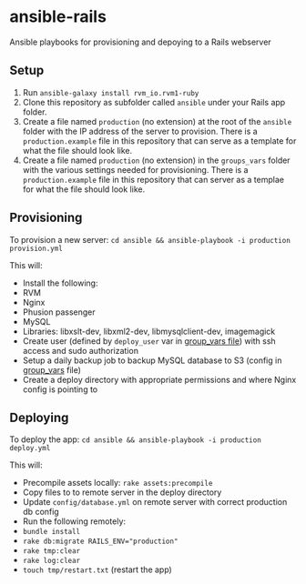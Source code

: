 # ansible-rails

Ansible playbooks for provisioning and depoying to a Rails webserver

## Setup

1. Run `ansible-galaxy install rvm_io.rvm1-ruby`
2. Clone this repository as subfolder called `ansible` under your Rails app folder.
3. Create a file named `production` (no extension) at the root of the `ansible` folder with the IP address of the server to provision.  There is a `production.example` file in this repository that can serve as a template for what the file should look like.
4. Create a file named `production` (no extension) in the `groups_vars` folder with the various settings needed for provisioning.  There is a `production.example` file in this repository that can server as a templae for what the file should look like.

## Provisioning
To provision a new server:
`cd ansible && ansible-playbook -i production provision.yml`

This will:
- Install the following:
 - RVM
 - Nginx
 - Phusion passenger
 - MySQL
 - Libraries: libxslt-dev, libxml2-dev, libmysqlclient-dev, imagemagick
- Create user (defined by `deploy_user` var in [group_vars file](group_vars/production.)) with ssh access and sudo authorization
- Setup a daily backup job to backup MySQL database to S3 (config in [group_vars](https://github.com/bradyholt/ansible-rails/blob/master/group_vars/production.example#L6-L8) file)
- Create a deploy directory with appropriate permissions and where Nginx config is pointing to


## Deploying
To deploy the app: 
`cd ansible && ansible-playbook -i production deploy.yml`

This will:
- Precompile assets locally: `rake assets:precompile`
- Copy files to to remote server in the deploy directory
- Update `config/database.yml` on remote server with correct production db config
- Run the following remotely:
 - `bundle install`
 - `rake db:migrate RAILS_ENV="production"`
 - `rake tmp:clear`
 - `rake log:clear`
 - `touch tmp/restart.txt` (restart the app)
